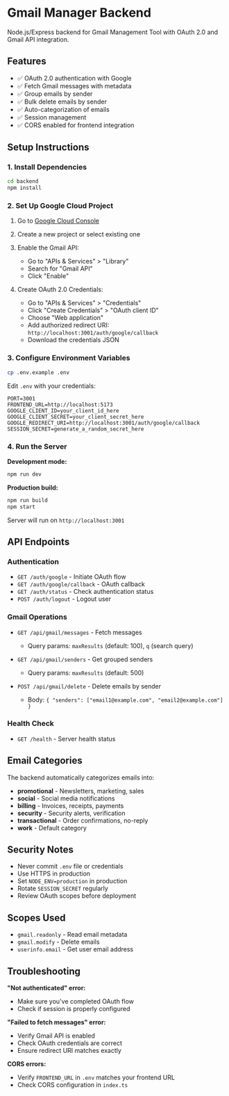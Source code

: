 # Gmail Manager Backend

Node.js/Express backend for Gmail Management Tool with OAuth 2.0 and Gmail API integration.

## Features

- ✅ OAuth 2.0 authentication with Google
- ✅ Fetch Gmail messages with metadata
- ✅ Group emails by sender
- ✅ Bulk delete emails by sender
- ✅ Auto-categorization of emails
- ✅ Session management
- ✅ CORS enabled for frontend integration

## Setup Instructions

### 1. Install Dependencies

```bash
cd backend
npm install
```

### 2. Set Up Google Cloud Project

1. Go to [Google Cloud Console](https://console.cloud.google.com/)
2. Create a new project or select existing one
3. Enable the Gmail API:
   - Go to "APIs & Services" > "Library"
   - Search for "Gmail API"
   - Click "Enable"

4. Create OAuth 2.0 Credentials:
   - Go to "APIs & Services" > "Credentials"
   - Click "Create Credentials" > "OAuth client ID"
   - Choose "Web application"
   - Add authorized redirect URI: `http://localhost:3001/auth/google/callback`
   - Download the credentials JSON

### 3. Configure Environment Variables

```bash
cp .env.example .env
```

Edit `.env` with your credentials:

```env
PORT=3001
FRONTEND_URL=http://localhost:5173
GOOGLE_CLIENT_ID=your_client_id_here
GOOGLE_CLIENT_SECRET=your_client_secret_here
GOOGLE_REDIRECT_URI=http://localhost:3001/auth/google/callback
SESSION_SECRET=generate_a_random_secret_here
```

### 4. Run the Server

**Development mode:**
```bash
npm run dev
```

**Production build:**
```bash
npm run build
npm start
```

Server will run on `http://localhost:3001`

## API Endpoints

### Authentication

- `GET /auth/google` - Initiate OAuth flow
- `GET /auth/google/callback` - OAuth callback
- `GET /auth/status` - Check authentication status
- `POST /auth/logout` - Logout user

### Gmail Operations

- `GET /api/gmail/messages` - Fetch messages
  - Query params: `maxResults` (default: 100), `q` (search query)
  
- `GET /api/gmail/senders` - Get grouped senders
  - Query params: `maxResults` (default: 500)
  
- `POST /api/gmail/delete` - Delete emails by sender
  - Body: `{ "senders": ["email1@example.com", "email2@example.com"] }`

### Health Check

- `GET /health` - Server health status

## Email Categories

The backend automatically categorizes emails into:

- **promotional** - Newsletters, marketing, sales
- **social** - Social media notifications
- **billing** - Invoices, receipts, payments
- **security** - Security alerts, verification
- **transactional** - Order confirmations, no-reply
- **work** - Default category

## Security Notes

- Never commit `.env` file or credentials
- Use HTTPS in production
- Set `NODE_ENV=production` in production
- Rotate `SESSION_SECRET` regularly
- Review OAuth scopes before deployment

## Scopes Used

- `gmail.readonly` - Read email metadata
- `gmail.modify` - Delete emails
- `userinfo.email` - Get user email address

## Troubleshooting

**"Not authenticated" error:**
- Make sure you've completed OAuth flow
- Check if session is properly configured

**"Failed to fetch messages" error:**
- Verify Gmail API is enabled
- Check OAuth credentials are correct
- Ensure redirect URI matches exactly

**CORS errors:**
- Verify `FRONTEND_URL` in `.env` matches your frontend URL
- Check CORS configuration in `index.ts`

